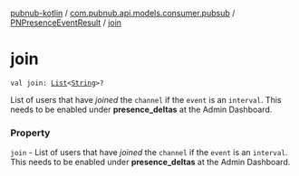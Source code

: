 [pubnub-kotlin](../../index.md) / [com.pubnub.api.models.consumer.pubsub](../index.md) / [PNPresenceEventResult](index.md) / [join](./join.md)

# join

`val join: `[`List`](https://kotlinlang.org/api/latest/jvm/stdlib/kotlin.collections/-list/index.html)`<`[`String`](https://kotlinlang.org/api/latest/jvm/stdlib/kotlin/-string/index.html)`>?`

List of users that have *joined* the `channel` if the `event` is an `interval`.
This needs to be enabled under **presence_deltas** at the Admin Dashboard.

### Property

`join` - List of users that have *joined* the `channel` if the `event` is an `interval`.
This needs to be enabled under **presence_deltas** at the Admin Dashboard.